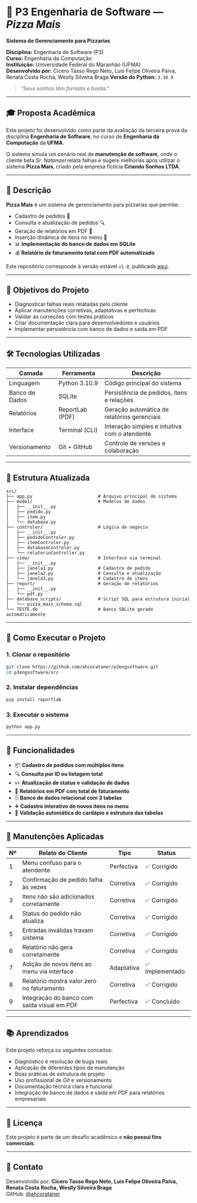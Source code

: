 
# 🍕 P3 Engenharia de Software — *Pizza Mais*  
**Sistema de Gerenciamento para Pizzarias**  

**Disciplina:** Engenharia de Software (P3)  
**Curso:** Engenharia da Computação  
**Instituição:** Universidade Federal do Maranhão (UFMA)  
**Desenvolvido por:** Cícero Tasso Rego Neto, Luis Felipe Oliveira Paiva, Renata Costa Rocha, Weslly Silveira Braga 
**Versão do Python:** `3.10.9`  

> _"Seus sonhos têm formato e borda."_

---

## 🎓 Proposta Acadêmica

Este projeto foi desenvolvido como parte da avaliação da terceira prova da disciplina **Engenharia de Software**, no curso de **Engenharia da Computação** da **UFMA**.

O sistema simula um cenário real de **manutenção de software**, onde o cliente beta *Sr. Natanael* relata falhas e sugere melhorias após utilizar o sistema **Pizza Mais**, criado pela empresa fictícia **Criando Sonhos LTDA**.

---

## 📘 Descrição

**Pizza Mais** é um sistema de gerenciamento para pizzarias que permite:
- Cadastro de pedidos 🍕
- Consulta e atualização de pedidos 🔍
- Geração de relatórios em PDF 📄
- Inserção dinâmica de itens no menu 🧾
- 📊 **Implementação do banco de dados em SQLite**
- 💰 **Relatório de faturamento total com PDF automatizado**

Este repositório corresponde à versão estável `v1.0`, publicada [aqui](https://github.com/ahcorataner/p3engsoftware/releases/tag/v1.0).

---

## 🧩 Objetivos do Projeto

- Diagnosticar falhas reais relatadas pelo cliente
- Aplicar manutenções corretivas, adaptativas e perfectivas
- Validar as correções com testes práticos
- Criar documentação clara para desenvolvedores e usuários
- Implementar persistência com banco de dados e saída em PDF

---

## 🛠️ Tecnologias Utilizadas

| Camada            | Ferramenta         | Descrição                                     |
|-------------------|--------------------|-----------------------------------------------|
| Linguagem         | Python 3.10.9      | Código principal do sistema                   |
| Banco de Dados    | SQLite             | Persistência de pedidos, itens e relações     |
| Relatórios        | ReportLab (PDF)    | Geração automática de relatórios gerenciais   |
| Interface         | Terminal (CLI)     | Interação simples e intuitiva com o atendente |
| Versionamento     | Git + GitHub       | Controle de versões e colaboração             |

---

## 📁 Estrutura Atualizada

```plaintext
src/
├── app.py                         # Arquivo principal do sistema
├── model/                         # Modelos de dados
│   ├── __init__.py
│   ├── pedido.py
│   ├── item.py
│   └── database.py
├── controler/                     # Lógica de negócio
│   ├── __init__.py
│   ├── pedidoControler.py
│   ├── itemControler.py
│   ├── databaseControler.py
│   └── relatorioController.py
├── view/                          # Interface via terminal
│   ├── __init__.py
│   ├── janela1.py                 # Cadastro de pedido
│   ├── janela2.py                 # Consulta e atualização
│   └── janela3.py                 # Cadastro de itens
├── report/                        # Geração de relatórios
│   ├── __init__.py
│   └── pdf.py
├── database_scripts/              # Script SQL para estrutura inicial
│   └── pizza_mais_schema.sql
└── TESTE.db                       # Banco SQLite gerado automaticamente
```

---

## 🚀 Como Executar o Projeto

### 1. Clonar o repositório
```bash
git clone https://github.com/ahcorataner/p3engsoftware.git
cd p3engsoftware/src
```

### 2. Instalar dependências
```bash
pip install reportlab
```

### 3. Executar o sistema
```bash
python app.py
```

---

## 🧪 Funcionalidades

- 📦 **Cadastro de pedidos com múltiplos itens**
- 🔍 **Consulta por ID ou listagem total**
- ✏️ **Atualização de status e validação de dados**
- 📄 **Relatórios em PDF com total de faturamento**
- 🗄️ **Banco de dados relacional com 3 tabelas**
- ➕ **Cadastro interativo de novos itens no menu**
- 🧠 **Validação automática do cardápio e estrutura das tabelas**

---

## 🔧 Manutenções Aplicadas

| Nº | Relato do Cliente                                 | Tipo         | Status              |
|----|---------------------------------------------------|--------------|---------------------|
| 1  | Menu confuso para o atendente                     | Perfectiva   | ✅ Corrigido         |
| 2  | Confirmação de pedido falha às vezes              | Corretiva    | ✅ Corrigido         |
| 3  | Itens não são adicionados corretamente            | Corretiva    | ✅ Corrigido         |
| 4  | Status do pedido não atualiza                     | Corretiva    | ✅ Corrigido         |
| 5  | Entradas inválidas travam sistema                 | Corretiva    | ✅ Corrigido         |
| 6  | Relatório não gera corretamente                   | Corretiva    | ✅ Corrigido         |
| 7  | Adição de novos itens ao menu via interface       | Adaptativa   | ✅ Implementado      |
| 8  | Relatório mostra valor zero no faturamento        | Corretiva    | ✅ Corrigido         |
| 9  | Integração do banco com saída visual em PDF       | Perfectiva   | ✅ Concluído         |

---

## 📚 Aprendizados

Este projeto reforça os seguintes conceitos:
- Diagnóstico e resolução de bugs reais
- Aplicação de diferentes tipos de manutenção
- Boas práticas de estrutura de projeto
- Uso profissional de Git e versionamento
- Documentação técnica clara e funcional
- Integração de banco de dados e saída em PDF para relatórios empresariais

---

## 📎 Licença

Este projeto é parte de um desafio acadêmico e **não possui fins comerciais**.

---

## 🤝 Contato

Desenvolvido por: **Cícero Tasso Rego Neto, Luis Felipe Oliveira Paiva, Renata Costa Rocha, Weslly Silveira Braga**  
GitHub: [@ahcorataner](https://github.com/ahcorataner)
```
